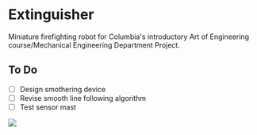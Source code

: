 # Extinguisher
Miniature firefighting robot for Columbia's introductory Art of Engineering course/Mechanical Engineering Department Project.

To Do
---
- [ ] Design smothering device
- [ ] Revise smooth line following algorithm
- [ ] Test sensor mast

![](https://i.gyazo.com/9a0e4e1edc75004efff9ea1fb141b676.png)

